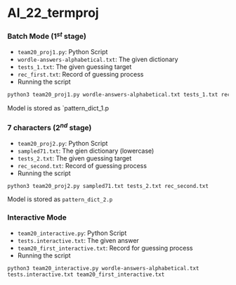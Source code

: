 # AI_22_termproj
### Batch Mode (1$^{st}$ stage)
- `team20_proj1.py`: Python Script
- `wordle-answers-alphabetical.txt`: The given dictionary
- `tests_1.txt`: The given guessing target
- `rec_first.txt`: Record of guessing process
- Running the script
```BASH
python3 team20_proj1.py wordle-answers-alphabetical.txt tests_1.txt rec_first.txt
```
Model is stored as `pattern_dict_1.p

### 7 characters (2$^{nd}$ stage)
- `team20_proj2.py`: Python Script
- `sampled71.txt`: The gien dictionary (lowercase)
- `tests_2.txt`: The given guessing target
- `rec_second.txt`: Record of guessing process
- Running the script
```BASH
python3 team20_proj2.py sampled71.txt tests_2.txt rec_second.txt
```
Model is stored as `pattern_dict_2.p`

### Interactive Mode
- `team20_interactive.py`: Python Script
- `tests.interactive.txt`: The given answer
- `team20_first_interactive.txt`: Record for guessing process
- Running the script
```
python3 team20_interactive.py wordle-answers-alphabetical.txt tests.interactive.txt team20_first_interactive.txt
```
